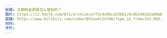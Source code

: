 ```yaml
---
标题: 北朝鲜金家是怎么掌权的？
图片: https://i2.hdslb.com/bfs/archive/e773c4c06ce53681c9c9b5492a5a09b0b5fb7552.jpg@518w_290h_1c_!web-video-share-cover.avif
链接: https://www.bilibili.com/video/BV1ue411n74A/?spm_id_from=333.999.0.0&vd_source=e815fa5e2c428a98163e9d19be40ec58
时时: 
评价:
---
```


